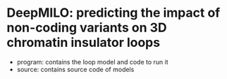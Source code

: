 # DeepMILO: predicting the impact of non-coding variants on 3D chromatin insulator loops

+ program: contains the loop model and code to run it
+ source: contains source code of models
